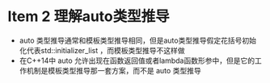 # Item 2 理解auto类型推导

- auto 类型推导通常和模板类型推导相同，但是auto类型推导假定花括号初始化代表std::initializer_list ，⽽模板类型推导不这样做
- 在C++14中 auto 允许出现在函数返回值或者lambda函数形参中，但是它的⼯作机制是模板类型推导那⼀套⽅案，⽽不是 auto 类型推导
